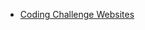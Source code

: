 - [Coding Challenge Websites](https://medium.com/coderbyte/the-10-best-coding-challenge-websites-for-2018-12b57645b654)
